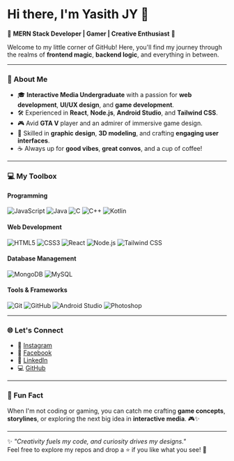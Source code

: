 # Hi there, I'm Yasith JY 👋

🌟 **MERN Stack Developer | Gamer | Creative Enthusiast** 🌟  

Welcome to my little corner of GitHub! Here, you'll find my journey through the realms of **frontend magic**, **backend logic**, and everything in between.  

---

### 🚀 About Me
- 🎓 **Interactive Media Undergraduate** with a passion for **web development**, **UI/UX design**, and **game development**.
- 🛠️ Experienced in **React**, **Node.js**, **Android Studio**, and **Tailwind CSS**.
- 🎮 Avid **GTA V** player and an admirer of immersive game design.
- 🎨 Skilled in **graphic design**, **3D modeling**, and crafting **engaging user interfaces**.
- ☕ Always up for **good vibes**, **great convos**, and a cup of coffee!

---

### 💻 My Toolbox
#### Programming
![JavaScript](https://img.shields.io/badge/-JavaScript-F7DF1E?style=flat-square&logo=javascript&logoColor=black)
![Java](https://img.shields.io/badge/-Java-007396?style=flat-square&logo=java&logoColor=white)
![C](https://img.shields.io/badge/-C-A8B9CC?style=flat-square&logo=c&logoColor=black)
![C++](https://img.shields.io/badge/-C++-00599C?style=flat-square&logo=cplusplus&logoColor=white)
![Kotlin](https://img.shields.io/badge/-Kotlin-0095D5?style=flat-square&logo=kotlin&logoColor=white)

#### Web Development
![HTML5](https://img.shields.io/badge/-HTML5-E34F26?style=flat-square&logo=html5&logoColor=white)
![CSS3](https://img.shields.io/badge/-CSS3-1572B6?style=flat-square&logo=css3)
![React](https://img.shields.io/badge/-React-61DAFB?style=flat-square&logo=react&logoColor=black)
![Node.js](https://img.shields.io/badge/-Node.js-339933?style=flat-square&logo=nodedotjs&logoColor=white)
![Tailwind CSS](https://img.shields.io/badge/-Tailwind%20CSS-06B6D4?style=flat-square&logo=tailwindcss&logoColor=white)

#### Database Management
![MongoDB](https://img.shields.io/badge/-MongoDB-47A248?style=flat-square&logo=mongodb&logoColor=white)
![MySQL](https://img.shields.io/badge/-MySQL-4479A1?style=flat-square&logo=mysql&logoColor=white)

#### Tools & Frameworks
![Git](https://img.shields.io/badge/-Git-F05032?style=flat-square&logo=git&logoColor=white)
![GitHub](https://img.shields.io/badge/-GitHub-181717?style=flat-square&logo=github)
![Android Studio](https://img.shields.io/badge/-Android%20Studio-3DDC84?style=flat-square&logo=androidstudio&logoColor=white)
![Photoshop](https://img.shields.io/badge/-Photoshop-31A8FF?style=flat-square&logo=adobephotoshop&logoColor=white)

---

### 🌐 Let's Connect
- 📸 [Instagram](https://www.instagram.com/yasith.jy/)  
- 📘 [Facebook](https://www.facebook.com/Yasith.JY)  
- 💼 [LinkedIn](https://linkedin.com/in/yasith-jy-351aa731a/)  
- 💻 [GitHub](https://github.com/YasithJY)  

---

### 🌱 Fun Fact
When I'm not coding or gaming, you can catch me crafting **game concepts**, **storylines**, or exploring the next big idea in **interactive media**. 🎮✨  

---

✨ *"Creativity fuels my code, and curiosity drives my designs."*  
Feel free to explore my repos and drop a ⭐ if you like what you see! 🚀
